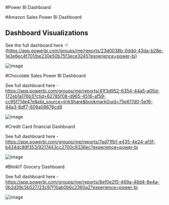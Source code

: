 #Power BI Dashboard


#Amazon Sales Power BI Dashboard

## Dashboard Visualizations

See the full dashboard here -!(https://app.powerbi.com/groups/me/reports/23d0038b-0ddd-43da-b28e-1e3e6ec4f701/be230e50b75f3ece3245?experience=power-bi)

![image](https://github.com/user-attachments/assets/7b89efe0-5b2a-434c-b470-346c9c72982c)


#Chocolate Sales Power BI Dashboard

See full dashboard here - https://app.powerbi.com/groups/me/reports/41f3d952-6354-44a5-a05d-172eb1a176b3?ctid=62785f08-d965-4516-af59-cc95f71de47e&pbi_source=linkShare&bookmarkGuid=75e617d0-5e16-44a3-8df7-609a08676cd9

![image](https://github.com/user-attachments/assets/0c5e040a-3333-4222-91b2-6b2fb8b353a6)



#Credit Card financial Dashboard

See full dashboard here - https://app.powerbi.com/groups/me/reports/7ad71fb1-e435-4e24-af3f-b434dc89f353/9217443cc2700c9336ec?experience=power-bi

![image](https://github.com/user-attachments/assets/d941a5ae-6cc5-4f45-9c71-3cdedb4717c7)



#BlinkIT Grocery Dashboard

See full dashboard here  - https://app.powerbi.com/groups/me/reports/8ef0e2f5-469a-48d4-8e4a-0b2d39c5b527/23c97f10ab0b6c2360a2?experience=power-bi

![image](https://github.com/user-attachments/assets/a018d147-7756-48a7-bebe-40ed6165de33)








